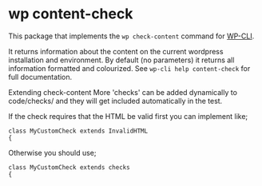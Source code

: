 wp content-check
===========

This package that implements the `wp check-content` command for [WP-CLI](http://wp-cli.org).

It returns information about the content on the current wordpress installation and environment.
By default (no parameters) it returns all information formatted and colourized.
See `wp-cli help content-check` for full documentation.

Extending check-content
More 'checks' can be added dynamically to code/checks/ and they will get included automatically in the test.

If the check requires that the HTML be valid first you can implement like;
```
class MyCustomCheck extends InvalidHTML
{
```

Otherwise you should use;
```
class MyCustomCheck extends checks
{
```

